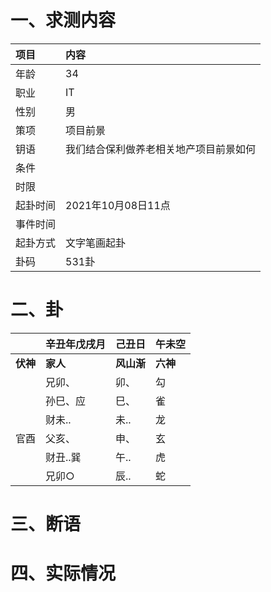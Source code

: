 # 一、求测内容
|项目|内容|
|:-|:-|
|年龄|34|
|职业|IT|
|性别|男|
|策项|项目前景|
|钥语|我们结合保利做养老相关地产项目前景如何|
|条件||
|时限||
|起卦时间|2021年10月08日11点|
|事件时间||
|起卦方式|文字笔画起卦|
|卦码|531卦|

# 二、卦
||辛丑年戊戌月|己丑日|午未空|
|:-|:-|:-|:-|
|**伏神**|**家人**|**风山渐**|**六神**|
||兄卯、|卯、|勾|
||孙巳、应|巳、|雀|
||财未..|未..|龙|
|官酉|父亥、|申、|玄|
||财丑..巽|午..|虎|
||兄卯○|辰..|蛇|


# 三、断语

# 四、实际情况